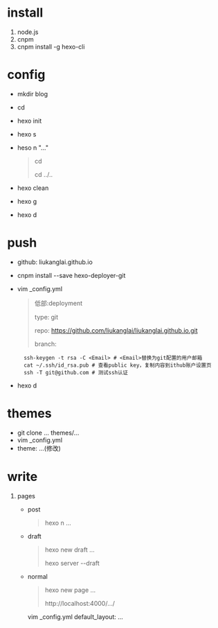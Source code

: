 # install

1. node.js
2. cnpm
3. cnpm install -g hexo-cli


# config

- mkdir blog
- cd
- hexo init
- hexo s
- heso n "..."
 
    > cd 
    >
    > cd ../..

- hexo clean
- hexo g
- hexo d


# push

- github: liukanglai.github.io
- cnpm install --save hexo-deployer-git
- vim \_config.yml

    > 低部:deployment
    >
    > type: git
    >
    > repo: https://github.com/liukanglai/liukanglai.github.io.git
    >
    > branch: 

        ssh-keygen -t rsa -C <Email> # <Email>替换为git配置的用户邮箱
        cat ~/.ssh/id_rsa.pub # 查看public key，复制内容到ithub账户设置页
        ssh -T git@github.com # 测试ssh认证


- hexo d



# themes

- git clone ... themes/...
- vim \_config.yml
- theme: ...(修改)



# write

1. pages

    - post

      > hexo n ...

    - draft

      > hexo new draft ...
      >
      > hexo server --draft
      >

    - normal

      > hexo new page ...
      >
      > http://localhost:4000/.../


        vim _config.yml
        default_layout: ...
